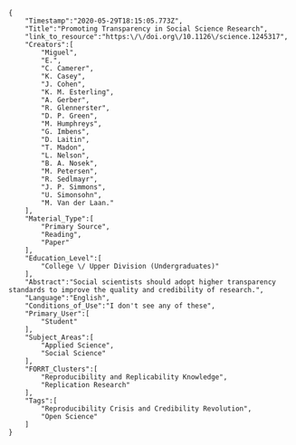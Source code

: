 
    {
        "Timestamp":"2020-05-29T18:15:05.773Z",
        "Title":"Promoting Transparency in Social Science Research",
        "link_to_resource":"https:\/\/doi.org\/10.1126\/science.1245317",
        "Creators":[
            "Miguel",
            "E.",
            "C. Camerer",
            "K. Casey",
            "J. Cohen",
            "K. M. Esterling",
            "A. Gerber",
            "R. Glennerster",
            "D. P. Green",
            "M. Humphreys",
            "G. Imbens",
            "D. Laitin",
            "T. Madon",
            "L. Nelson",
            "B. A. Nosek",
            "M. Petersen",
            "R. Sedlmayr",
            "J. P. Simmons",
            "U. Simonsohn",
            "M. Van der Laan."
        ],
        "Material_Type":[
            "Primary Source",
            "Reading",
            "Paper"
        ],
        "Education_Level":[
            "College \/ Upper Division (Undergraduates)"
        ],
        "Abstract":"Social scientists should adopt higher transparency standards to improve the quality and credibility of research.",
        "Language":"English",
        "Conditions_of_Use":"I don't see any of these",
        "Primary_User":[
            "Student"
        ],
        "Subject_Areas":[
            "Applied Science",
            "Social Science"
        ],
        "FORRT_Clusters":[
            "Reproducibility and Replicability Knowledge",
            "Replication Research"
        ],
        "Tags":[
            "Reproducibility Crisis and Credibility Revolution",
            "Open Science"
        ]
    }
